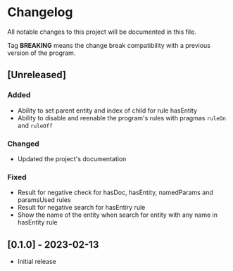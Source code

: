 # Changelog
All notable changes to this project will be documented in this file.

Tag **BREAKING** means the change break compatibility with a previous version
of the program.

## [Unreleased]

### Added
- Ability to set parent entity and index of child for rule hasEntity
- Ability to disable and reenable the program's rules with pragmas `ruleOn`
  and `ruleOff`

### Changed
- Updated the project's documentation

### Fixed
- Result for negative check for hasDoc, hasEntity, namedParams and paramsUsed
  rules
- Result for negative search for hasEntiry rule
- Show the name of the entity when search for entity with any name in hasEntity
  rule

## [0.1.0] - 2023-02-13
- Initial release

